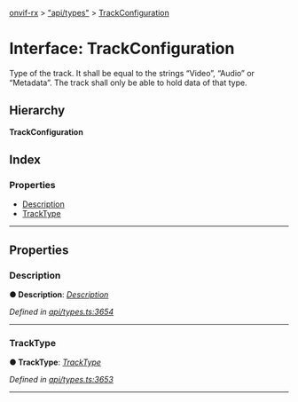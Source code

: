 [onvif-rx](../README.md) > ["api/types"](../modules/_api_types_.md) > [TrackConfiguration](../interfaces/_api_types_.trackconfiguration.md)

# Interface: TrackConfiguration

Type of the track. It shall be equal to the strings “Video”, “Audio” or “Metadata”. The track shall only be able to hold data of that type.

## Hierarchy

**TrackConfiguration**

## Index

### Properties

* [Description](_api_types_.trackconfiguration.md#description)
* [TrackType](_api_types_.trackconfiguration.md#tracktype)

---

## Properties

<a id="description"></a>

###  Description

**● Description**: *[Description](_api_types_.trackconfiguration.md#description)*

*Defined in [api/types.ts:3654](https://github.com/patrickmichalina/onvif-rx/blob/1596479/src/api/types.ts#L3654)*

___
<a id="tracktype"></a>

###  TrackType

**● TrackType**: *[TrackType](../enums/_api_types_.tracktype.md)*

*Defined in [api/types.ts:3653](https://github.com/patrickmichalina/onvif-rx/blob/1596479/src/api/types.ts#L3653)*

___


